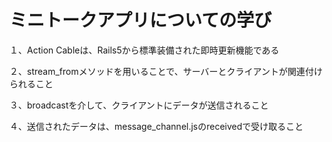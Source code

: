 # ミニトークアプリについての学び

１、Action Cableは、Rails5から標準装備された即時更新機能である

２、stream_fromメソッドを用いることで、サーバーとクライアントが関連付けられること

３、broadcastを介して、クライアントにデータが送信されること

４、送信されたデータは、message_channel.jsのreceivedで受け取ること
